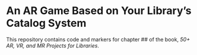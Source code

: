 # An AR Game Based on Your Library’s Catalog System
This repository contains code and markers for chapter ## of the book, *50+ AR, VR, and MR Projects for Libraries*. 
